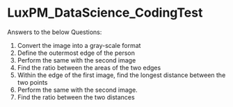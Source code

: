 # LuxPM_DataScience_CodingTest

Answers to the below Questions:

1. Convert the image into a gray-scale format
2. Define the outermost edge of the person
3. Perform the same with the second image
4. Find the ratio between the areas of the two edges
5. Within the edge of the first image, find the longest distance between the two points
6. Perform the same with the second image.
7. Find the ratio between the two distances
